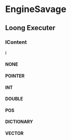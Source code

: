 # EngineSavage

## Loong Executer

### IContent

I

#### NONE

#### POINTER

#### INT

#### DOUBLE

#### POS

#### DICTIONARY

#### VECTOR
